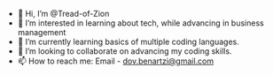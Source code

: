 - 👋 Hi, I’m @Tread-of-Zion
- 👀 I’m interested in learning about tech, while advancing in business management
- 🌱 I’m currently learning basics of multiple coding languages.
- 💞️ I’m looking to collaborate on advancing my coding skills.
- 📫 How to reach me: Email - dov.benartzi@gmail.com

<!---
Tread-of-Zion/Tread-of-Zion is a ✨ special ✨ repository because its `README.md` (this file) appears on your GitHub profile.
You can click the Preview link to take a look at your changes.
--->

